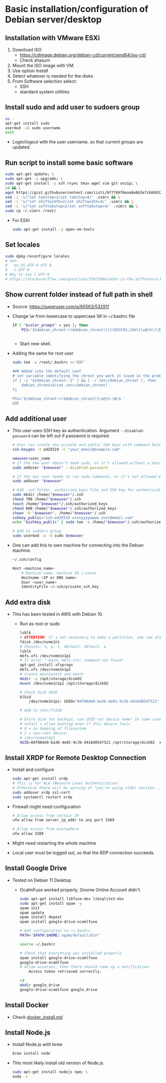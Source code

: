 # Basic installation/configuration of Debian server/desktop

## Installation with VMware ESXi

1. Download ISO
    * https://cdimage.debian.org/debian-cd/current/amd64/iso-cd/
    * Check shasum
1. Mount the ISO image with VM.
1. Use option *Install*
1. Select whatever is needed for the disks.
1. From Software selection select:
    * SSH
    * standard system utilities

## Install sudo and add user to sudoers group

~~~sh
su -
apt-get install sudo
usermod -aG sudo username
exit
~~~

* Login/logout with the user username, so that current groups are updated.

## Run script to install some basic software

~~~sh
sudo apt-get update; \
sudo apt-get -y upgrade; \
sudo apt-get install -y ssh rsync tmux wget vim git unzip; \
cd && \
wget https://gist.githubusercontent.com/iisti/bf7769f0eaa8e863e7cb0dd324b6dcf5/raw/5e0b1af416bcaedf572b9bc9702419a17cd91a88/.vimrc && \
sed -i 's/^set tabstop=2/set tabstop=4/' .vimrc && \
sed -i 's/^set shiftwidth=2/set shiftwidth=4/' .vimrc && \
sed -i 's/^set softtabstop=2/set softtabstop=4/' .vimrc && \
sudo cp ~/.vimrc /root/
~~~

* For ESXi

   ~~~sh
   sudo apt-get install -y open-vm-tools
   ~~~

## Set locales

~~~sh
sudo dpkg-reconfigure locales
# Set:
#   en_US.UTF-8 UTF-8
#   C.UTF-8
# Why to use C.UTF-8
# https://stackoverflow.com/questions/55673886/what-is-the-difference-between-c-utf-8-and-en-us-utf-8-locales/55693338
~~~

## Show current folder instead of full path in shell

* Source: https://superuser.com/a/60563/532911
* Change \w from lowercase to uppercase \W in ~/.bashrc file

    ~~~sh
    if [ "$color_prompt" = yes ]; then
        PS1='${debian_chroot:+($debian_chroot)}\[\033[01;32m\]\u@\h\[\033[00m\]:\[\033[01;34m\]\W \$\[\033[00m\] '
                                                                                                ^ This one
    ~~~

    * Start new shell.

* Adding the same for root user

    ~~~sh
    sudo tee -a /root/.bashrc <<'EOF'

    ### Added into the default conf
    # set variable identifying the chroot you work in (used in the prompt below)
    if [ -z "${debian_chroot:-}" ] && [ -r /etc/debian_chroot ]; then
        debian_chroot=$(cat /etc/debian_chroot)
    fi

    PS1='${debian_chroot:+($debian_chroot)}\u@\h:\W\$ '
    EOF
    ~~~
    
## Add additional user

* This user uses SSH key as authentication. Argument `--disabled-password` can be left out if password is required.

   ~~~sh
   # User can create new private and public SSH keys with command below
   ssh-keygen -t ed25519 -C "your_email@example.com"
   
   newuser=user_name
   # If the new user doesn't need sudo, or it's allowed without a password.
   sudo adduser "$newuser" --disabled-password

   # If the nes user needs to run sudo commands, or it's not allowed without a password.
   sudo adduser "$newuser"
   
   # Add .ssh folder, authorized_keys file and SSH key for authentication
   sudo mkdir /home/"$newuser"/.ssh
   chmod 700 /home/"$newuser"/.ssh
   touch /home/"$newuser"/.ssh/authorized_keys
   chmod 600 /home/"$newuser"/.ssh/authorized_keys
   chown -R "$newuser". /home/"$newuser"/.ssh
   sshkey_public="ssh-ed25519 xxxxyyyywwww user@email.com"
   echo "$sshkey_public" | sudo tee -a /home/"$newuser"/.ssh/authorized_keys
   
   # Add to sudoers group
   sudo usermod -a -G sudo $newuser
   ~~~

* One can add this to own machine for connecting into the Debian machine.

   ~~~sh
   ~/.ssh/config

   Host <machine_name>
       # Machine name, machine ID i-xxxxx
       Hostname <IP or DNS name>
       User <user_name>
       IdentityFile ~/.ssh/private_ssh_key
   ~~~

## Add extra disk

* This has been tested in AWS with Debian 10.
    * Run as root or sudo

        ~~~sh
        lsblk
        # ATTENTION! It's not necessary to make a partition, one can also just format the plain volume, mkfs.xfs /dev/nvme1n1
        fdisk /dev/nvme1n1
        # Choices: n, p, 1, default, default, w
        lsblk
        mkfs.xfs /dev/nvme1n1p1
        # If error "-bash: mkfs.xfs: command not found"
        apt-get install xfsprogs
        mkfs.xfs /dev/nvme1n1p1
        # Create mountpoint and mount
        mkdir -p /opt/storage/disk02
        mount /dev/nvme1n1p1 /opt/storage/disk02

        # Check disk UUID
        blkid
            /dev/nvme1n1p1: UUID="84f08de0-ba36-4e01-9c3b-d416d0547521" BLOCK_SIZE="512" TYPE="xfs" PARTUUID="e32b3c3a-01"
        
        # Add to /etc/fstab
        
        # Extra disk for backups, use UUID not device name! In some cases Linux can change the dev nams which messes up disk order.
        # nofail = allow booting even if this device fails
        # 0 = no dumping of filesystem
        # 2 = non-root device
        # /dev/nvme1n1p1
        UUID=84f08de0-ba36-4e01-9c3b-d416d0547521 /opt/storage/disk02  xfs defaults 0 2
        ~~~

## Install XRDP for Remote Desktop Connection

* Install and configure

   ~~~sh
   sudo apt-get install xrdp
   # This is for NLA (Network Level Authentication)
   # Otherwise there will be warning of "you're using older version..."
   sudo adduser xrdp ssl-cert
   sudo systemctl restart xrdp
   ~~~

* Firewall might need configuration

   ~~~sh
   # Allow access from certain IP
   ufw allow from server_ip_addr to any port 3389

   # Allow access from everywhere
   ufw allow 3389
   ~~~

* Might need restarting the whole machine
* Local user must be logged out, so that the RDP connection succeeds.

## Install Google Drive

* Tested on Debian 11 Desktop
   * OcalmFuse worked properly, Gnome Online Account didn't.

      ~~~sh
      sudo apt-get install libfuse-dev libsqlite3-dev
      sudo apt-get install opam -y
      opam init
      opam update
      opam install depext
      opam install google-drive-ocamlfuse

      # Add configuration to ~/.bashrc
      PATH="$PATH:$HOME/.opam/default/bin"

      source ~/.bashrc

      # Check that everything was installed properly 
      opam install google-drive-ocamlfuse
      google-drive-ocamlfuse
      # Allow accesses, then there should come up a notification:
          Access token retrieved correctly.

      cd
      mkdir google_drive
      google-drive-ocamlfuse google_drive
      ~~~

## Install Docker

* Check [docker_install.md](../docker/docker_install.md)

## Install Node.js

* Install Node.js with brew

   ~~~sh
   brew install node
   ~~~

* This most likely install old version of Node.js.

   ~~~sh
   sudo apt-get install nodejs npm; \
   node -v
   ~~~
